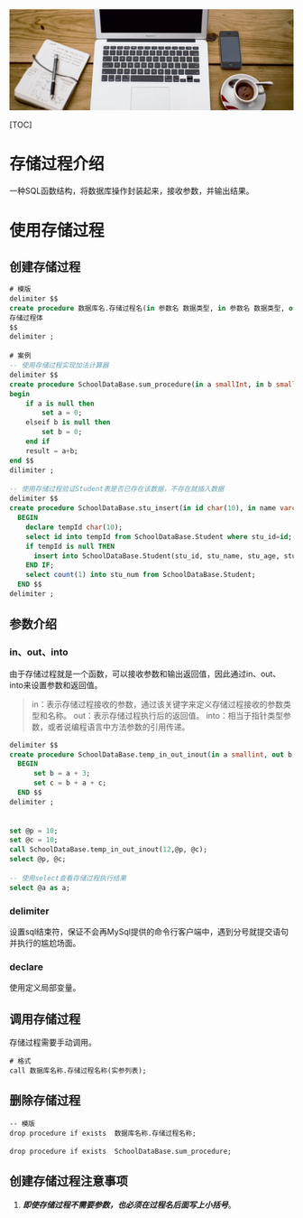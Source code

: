 <img src="./media/006数据库之存储过程/image-20200408012536468.png" alient="bottom">

[TOC]

# 存储过程介绍

一种SQL函数结构，将数据库操作封装起来，接收参数，并输出结果。
# 使用存储过程
## 创建存储过程
```sql
# 模版
delimiter $$
create procedure 数据库名.存储过程名(in 参数名 数据类型, in 参数名 数据类型, out 参数名 数据类型)
存储过程体
$$
delimiter ;

# 案例
-- 使用存储过程实现加法计算器
delimiter $$
create procedure SchoolDataBase.sum_procedure(in a smallInt, in b smallInt, out result smallInt)
begin
    if a is null then 
        set a = 0;
    elseif b is null then 
        set b = 0;
    end if
    result = a+b;
end $$
dilimiter ;

-- 使用存储过程验证Student表是否已存在该数据，不存在就插入数据
delimiter $$
create procedure SchoolDataBase.stu_insert(in id char(10), in name varchar(10), in age smallint, in dept char(2), out stu_num smallint)
  BEGIN
    declare tempId char(10);
    select id into tempId from SchoolDataBase.Student where stu_id=id;
    if tempId is null THEN
      insert into SchoolDataBase.Student(stu_id, stu_name, stu_age, stu_dept) value(id, name, age, dept);
    END IF;
    select count(1) into stu_num from SchoolDataBase.Student;
  END $$
delimiter ;
```
## 参数介绍
### in、out、into
由于存储过程就是一个函数，可以接收参数和输出返回值，因此通过in、out、into来设置参数和返回值。
>in：表示存储过程接收的参数，通过该关键字来定义存储过程接收的参数类型和名称。
>out：表示存储过程执行后的返回值。
>into：相当于指针类型参数，或者说编程语言中方法参数的引用传递。

```sql
delimiter $$
create procedure SchoolDataBase.temp_in_out_inout(in a smallint, out b smallint, inout c smallint)
  BEGIN
      set b = a + 3;
      set c = b + a + c;
  END $$
delimiter ;


set @p = 10;
set @c = 10;
call SchoolDataBase.temp_in_out_inout(12,@p, @c);
select @p, @c;

-- 使用select查看存储过程执行结果
select @a as a;
```

### delimiter

设置sql结束符，保证不会再MySql提供的命令行客户端中，遇到分号就提交语句并执行的尴尬场面。

### declare

使用定义局部变量。

## 调用存储过程
存储过程需要手动调用。

```mysql
# 格式
call 数据库名称.存储过程名称(实参列表);

```



## 删除存储过程

```mysql
-- 模版
drop procedure if exists  数据库名称.存储过程名称;

drop procedure if exists  SchoolDataBase.sum_procedure;
```



## 创建存储过程注意事项

1. ***即使存储过程不需要参数，也必须在过程名后面写上小括号***。

